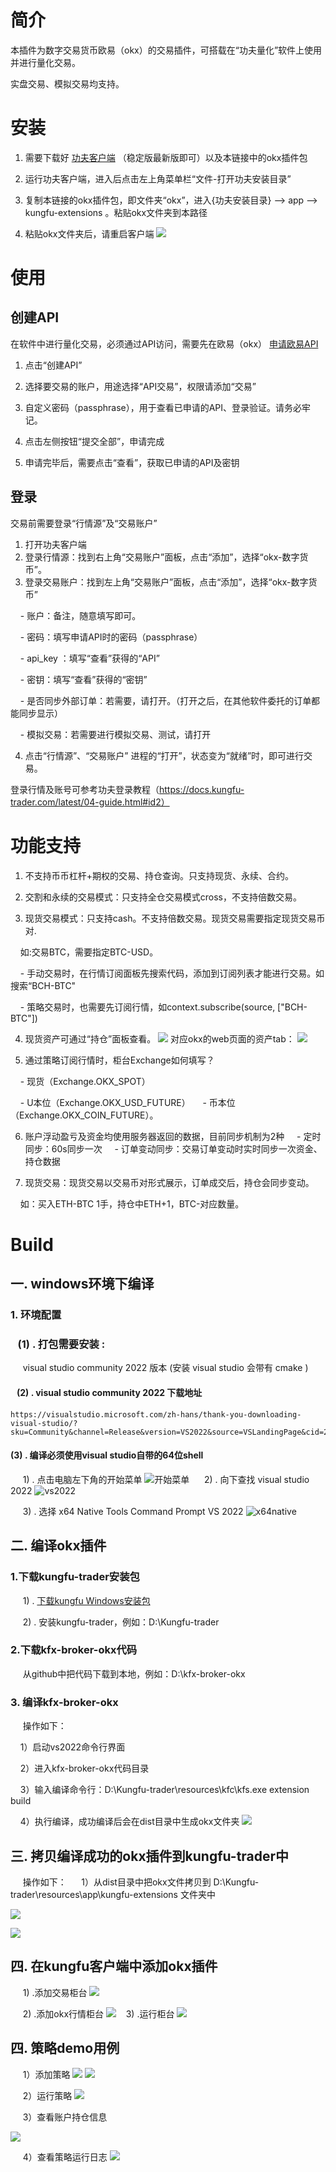 # 简介
  

本插件为数字交易货币欧易（okx）的交易插件，可搭载在“功夫量化”软件上使用并进行量化交易。
  

实盘交易、模拟交易均支持。
  

# 安装
  

1. 需要下载好 <a href="https://releases.kungfu-trader.com" title="超链接title">功夫客户端</a> （稳定版最新版即可）以及本链接中的okx插件包
  

2. 运行功夫客户端，进入后点击左上角菜单栏“文件-打开功夫安装目录”
  

3. 复制本链接的okx插件包，即文件夹“okx”，进入{功夫安装目录} --> app -->
kungfu-extensions 。粘贴okx文件夹到本路径
  

4. 粘贴okx文件夹后，请重启客户端
![](https://markdown.liuchengtu.com/work/uploads/upload_54fb5a2d6053cc5855cdde6ba4a52117.png)
  

# 使用
## 创建API
在软件中进行量化交易，必须通过API访问，需要先在欧易（okx） <a
href="https://www.okx.com/zh-hans/okx-api" title="超链接title">申请欧易API</a>
  

1. 点击“创建API”
2. 选择要交易的账户，用途选择“API交易”，权限请添加“交易”
3. 自定义密码（passphrase），用于查看已申请的API、登录验证。请务必牢记。
4. 点击左侧按钮“提交全部”，申请完成
  

5. 申请完毕后，需要点击“查看”，获取已申请的API及密钥
## 登录
交易前需要登录“行情源”及“交易账户”
1. 打开功夫客户端
2. 登录行情源：找到右上角“交易账户”面板，点击“添加”，选择“okx-数字货币”。
3. 登录交易账户：找到左上角“交易账户”面板，点击“添加”，选择“okx-数字货币”
  

    - 账户：备注，随意填写即可。
  

    - 密码：填写申请API时的密码（passphrase）
  

    - api_key ：填写“查看”获得的“API”
  

    - 密钥：填写“查看”获得的“密钥”
  

    - 是否同步外部订单：若需要，请打开。（打开之后，在其他软件委托的订单都能同步显示）
  

    - 模拟交易：若需要进行模拟交易、测试，请打开
  

4. 点击“行情源”、“交易账户” 进程的“打开”，状态变为“就绪”时，即可进行交易。
  

登录行情及账号可参考功夫登录教程（https://docs.kungfu-trader.com/latest/04-guide.html#id2）
  

# 功能支持
  

1. 不支持币币杠杆+期权的交易、持仓查询。只支持现货、永续、合约。
  

2. 交割和永续的交易模式：只支持全仓交易模式cross，不支持倍数交易。
  

3. 现货交易模式：只支持cash。不支持倍数交易。现货交易需要指定现货交易币对.
  

    如:交易BTC，需要指定BTC-USD。
  

    - 手动交易时，在行情订阅面板先搜索代码，添加到订阅列表才能进行交易。如搜索“BCH-BTC"
  

    - 策略交易时，也需要先订阅行情，如context.subscribe(source, ["BCH-BTC"])
  

4. 现货资产可通过“持仓”面板查看。
![](https://markdown.liuchengtu.com/work/uploads/upload_a60cbe2c04d52543b87823bfac94b0e3.png)
    对应okx的web页面的资产tab：
    ![](https://markdown.liuchengtu.com/work/uploads/upload_7362804669c513aad14839396b025be2.png)

  

5. 通过策略订阅行情时，柜台Exchange如何填写？
  

    - 现货（Exchange.OKX_SPOT）
  

    - U本位（Exchange.OKX_USD_FUTURE）
    - 币本位（Exchange.OKX_COIN_FUTURE）。
  

6. 账户浮动盈亏及资金均使用服务器返回的数据，目前同步机制为2种
    - 定时同步：60s同步一次
    - 订单变动同步：交易订单变动时实时同步一次资金、持仓数据
  

7. 现货交易：现货交易以交易币对形式展示，订单成交后，持仓会同步变动。
  

    如：买入ETH-BTC 1手，持仓中ETH+1，BTC-对应数量。
  

# Build
  

## 一. windows环境下编译
### 1. 环境配置
###    (1) . 打包需要安装 :
​     visual studio community 2022 版本 (安装 visual studio 会带有 cmake )    
####    (2) . visual studio community 2022 下载地址
```
https://visualstudio.microsoft.com/zh-hans/thank-you-downloading-visual-studio/?sku=Community&channel=Release&version=VS2022&source=VSLandingPage&cid=2030&passive=false
```
#### (3) . 编译必须使用visual studio自带的64位shell
​     1) . 点击电脑左下角的开始菜单
![开始菜单](https://raw.githubusercontent.com/Pythonzhai/picture_24/main/img/%E5%BC%80%E5%A7%8B%E8%8F%9C%E5%8D%95.png)
​     2) . 向下查找 visual studio 2022
![vs2022](https://raw.githubusercontent.com/Pythonzhai/picture_24/main/img/vs2022.png)
  

​     3) . 选择 x64 Native Tools Command Prompt VS 2022
![x64native](https://raw.githubusercontent.com/Pythonzhai/picture_24/main/img/x64native.png)
  

## 二. 编译okx插件
### 1.下载kungfu-trader安装包
​     1) . [下载kungfu Windows安装包](https://www.kungfu-trader.com/)
  
​     2) . 安装kungfu-trader，例如：D:\Kungfu-trader
### 2.下载kfx-broker-okx代码
​     从github中把代码下载到本地，例如：D:\kfx-broker-okx
### 3. 编译kfx-broker-okx
​     操作如下：
  

​    1）启动vs2022命令行界面
  

​    2）进入kfx-broker-okx代码目录
  

​    3）输入编译命令行：D:\Kungfu-trader\resources\kfc\kfs.exe extension build
  

​    4）执行编译，成功编译后会在dist目录中生成okx文件夹
![](https://markdown.liuchengtu.com/work/uploads/upload_7ff890019440588c8f677bc78adf8b9d.png)

## 三. 拷贝编译成功的okx插件到kungfu-trader中
​     操作如下：
​     1）从dist目录中把okx文件拷贝到 D:\Kungfu-trader\resources\app\kungfu-extensions 文件夹中
  

![](https://markdown.liuchengtu.com/work/uploads/upload_5ec4eb0950d2619d526e0fef39ccbcd7.png)
  

![](https://markdown.liuchengtu.com/work/uploads/upload_a384a71d282f927c330f24787e8c112a.png)
  

## 四. 在kungfu客户端中添加okx插件
​     1) .添加交易柜台
![](https://markdown.liuchengtu.com/work/uploads/upload_a80de2031a96e62b0545bc1127a05d55.png)
  

​     2) .添加okx行情柜台
![](https://markdown.liuchengtu.com/work/uploads/upload_486a618c14f4c42ca865b188023f5a4a.png)
​     3) .运行柜台
![](https://markdown.liuchengtu.com/work/uploads/upload_f9a1625d6eba1ca68851fcd872071d29.png)
  
## 四. 策略demo用例
​     1）添加策略
![](https://markdown.liuchengtu.com/work/uploads/upload_4257c774b4551e0af81444d189705e4f.png)
![](https://markdown.liuchengtu.com/work/uploads/upload_67dff0f9b26fe6faaa9517b8436a80de.png)

​     2）运行策略
![](https://markdown.liuchengtu.com/work/uploads/upload_10fa0a32982b7297c73b8026a1b83881.png)

​     3）查看账户持仓信息

![](https://markdown.liuchengtu.com/work/uploads/upload_f4a0d76b0c297e78d3a0fea546373df1.png)

​     4）查看策略运行日志
![](https://markdown.liuchengtu.com/work/uploads/upload_f95592e9a4917b3f24ed46c1f2d96b6f.png)

  

```